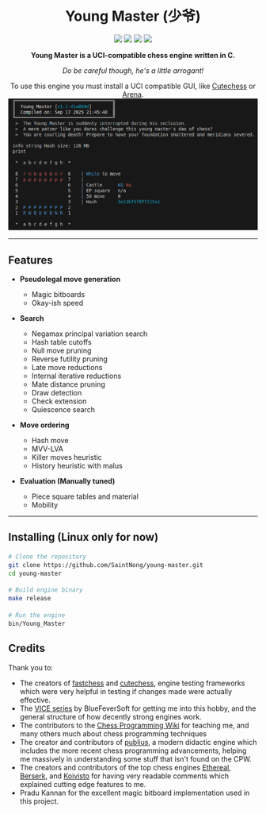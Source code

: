 <h1 align="center">Young Master (少爷)</h1>

<p align="center">
  <img src="https://img.shields.io/badge/Language-C-blue?style=for-the-badge">
  <img src="https://img.shields.io/badge/License-MIT-green.svg?style=for-the-badge">
  <img src="https://img.shields.io/github/v/tag/SaintNong/young-master?style=for-the-badge&color=red&label=Version">
  <img src="https://img.shields.io/github/last-commit/SaintNong/young-master?style=for-the-badge&color=purple">
</p>

<p align="center">
  <strong>Young Master is a UCI-compatible chess engine written in C.</strong>
</p>
<p align="center">
  <em>Do be careful though, he's a little arrogant!</em>
</p>

<p align="center">
    To use this engine you must install a UCI compatible GUI, like <a href="https://github.com/cutechess/cutechess">Cutechess</a> or <a href="http://www.playwitharena.de/">Arena</a>.
    <img src="images/Preview.png">
</p>

---

## Features

- **Pseudolegal move generation**
  - Magic bitboards
  - Okay-ish speed

- **Search**
  - Negamax principal variation search
  - Hash table cutoffs
  - Null move pruning
  - Reverse futility pruning
  - Late move reductions
  - Internal iterative reductions
  - Mate distance pruning
  - Draw detection
  - Check extension
  - Quiescence search

- **Move ordering**
  - Hash move
  - MVV-LVA
  - Killer moves heuristic
  - History heuristic with malus

- **Evaluation (Manually tuned)**
  - Piece square tables and material
  - Mobility

---

## Installing (Linux only for now)

```bash
# Clone the repository
git clone https://github.com/SaintNong/young-master.git
cd young-master

# Build engine binary
make release

# Run the engine
bin/Young_Master
```
## Credits
Thank you to:
- The creators of [fastchess](https://github.com/Disservin/fastchess) and [cutechess](https://github.com/cutechess/cutechess), engine testing frameworks which were very helpful in testing if changes made were actually effective.
- The [VICE series](https://github.com/bluefeversoft/vice) by BlueFeverSoft for getting me into this hobby, and the general structure of how decently strong engines work.
- The contributors to the [Chess Programming Wiki](https://www.chessprogramming.org/Main_Page) for teaching me, and many others much about chess programming techniques 
- The creator and contributors of [publius](https://github.com/nescitus/publius), a modern didactic engine which includes the more recent chess programming advancements, helping me massively in understanding some stuff that isn't found on the CPW.
- The creators and contributors of the top chess engines [Ethereal](https://github.com/AndyGrant/Ethereal/), [Berserk](https://github.com/jhonnold/berserk/), and [Koivisto](https://github.com/Luecx/Koivisto/) for having very readable comments which explained cutting edge features to me.
- Pradu Kannan for the excellent magic bitboard implementation used in this project.